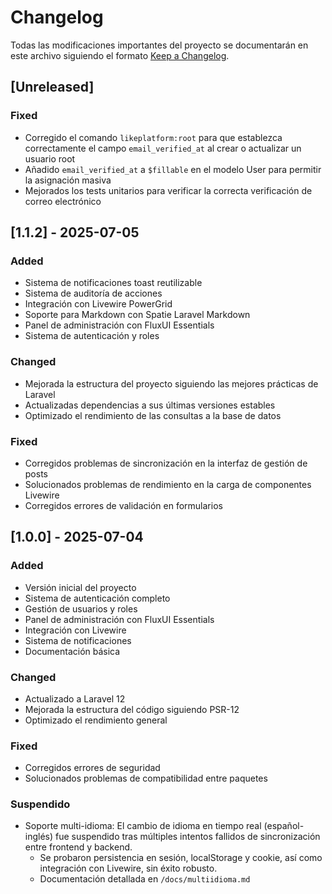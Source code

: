 # Changelog

Todas las modificaciones importantes del proyecto se documentarán en este archivo siguiendo el formato [Keep a Changelog](https://keepachangelog.com/es/1.0.0/).

## [Unreleased]

### Fixed
- Corregido el comando `likeplatform:root` para que establezca correctamente el campo `email_verified_at` al crear o actualizar un usuario root
- Añadido `email_verified_at` a `$fillable` en el modelo User para permitir la asignación masiva
- Mejorados los tests unitarios para verificar la correcta verificación de correo electrónico


## [1.1.2] - 2025-07-05

### Added
- Sistema de notificaciones toast reutilizable
- Sistema de auditoría de acciones
- Integración con Livewire PowerGrid
- Soporte para Markdown con Spatie Laravel Markdown
- Panel de administración con FluxUI Essentials
- Sistema de autenticación y roles

### Changed
- Mejorada la estructura del proyecto siguiendo las mejores prácticas de Laravel
- Actualizadas dependencias a sus últimas versiones estables
- Optimizado el rendimiento de las consultas a la base de datos

### Fixed
- Corregidos problemas de sincronización en la interfaz de gestión de posts
- Solucionados problemas de rendimiento en la carga de componentes Livewire
- Corregidos errores de validación en formularios

## [1.0.0] - 2025-07-04

### Added
- Versión inicial del proyecto
- Sistema de autenticación completo
- Gestión de usuarios y roles
- Panel de administración con FluxUI Essentials
- Integración con Livewire
- Sistema de notificaciones
- Documentación básica

### Changed
- Actualizado a Laravel 12
- Mejorada la estructura del código siguiendo PSR-12
- Optimizado el rendimiento general

### Fixed
- Corregidos errores de seguridad
- Solucionados problemas de compatibilidad entre paquetes

### Suspendido
- Soporte multi-idioma: El cambio de idioma en tiempo real (español-inglés) fue suspendido tras múltiples intentos fallidos de sincronización entre frontend y backend.
  - Se probaron persistencia en sesión, localStorage y cookie, así como integración con Livewire, sin éxito robusto.
  - Documentación detallada en `/docs/multiidioma.md`

